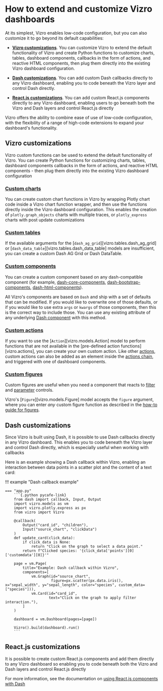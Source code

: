 # How to extend and customize Vizro dashboards

At its simplest, Vizro enables low-code configuration, but you can also customize it to go beyond its default capabilities:

* **[Vizro customizations](#vizro-customizations)**. You can customize Vizro to extend the default functionality of Vizro and create Python functions to customize charts, tables, dashboard components, callbacks in the form of actions, and reactive HTML components, then plug them directly into the existing Vizro dashboard configuration.


* **[Dash customizations](#dash-customizations)**. You can add custom Dash callbacks directly to any Vizro dashboard, enabling you to code beneath the Vizro layer and control Dash directly.


* **[React.js customizations](#reactjs-customizations)**. You can add custom React.js components directly to any Vizro dashboard, enabling users to go beneath both the Vizro and Dash layers and control React.js directly


Vizro offers the ability to combine ease of use of low-code configuration, with the flexibility of a range of high-code extensions to expand your dashboard's functionality.


## Vizro customizations

Vizro custom functions can be used to extend the default functionality of Vizro. You can create Python functions for customizing charts, tables, dashboard components
callbacks in the form of actions, and reactive HTML components - then plug them directly
into the existing Vizro dashboard configuration

### [Custom charts](custom-charts.md)

You can create custom chart functions in Vizro by wrapping Plotly chart code inside a
Vizro chart function wrapper, and then use the functions directly inside the Vizro dashboard configuration. This enables the creation of `plotly.graph_objects` charts with multiple traces, or `plotly_express` charts with post update customizations


### [Custom tables](custom-tables.md)

If the available arguments for the [`dash_ag_grid`][vizro.tables.dash_ag_grid] or [`dash_data_table`][vizro.tables.dash_data_table] models are insufficient, you can create a custom Dash AG Grid or Dash DataTable.


### [Custom components](custom-components.md)

You can create a custom component based on any dash-compatible component (for example, [dash-core-components](https://dash.plotly.com/dash-core-components),
[dash-bootstrap-components](https://dash-bootstrap-components.opensource.faculty.ai/), [dash-html-components](https://github.com/plotly/dash/tree/dev/components/dash-html-components)).

All Vizro's components are based on `Dash` and ship with a set of defaults that can be modified. If you would like to overwrite one of those defaults, or if you would like to use extra `args` or `kwargs` of those components, then this is the correct way to include those. You can use any existing attribute of any underlying [Dash component](https://dash.plotly.com/#open-source-component-libraries) with this method.


### [Custom actions](custom-actions.md)

If you want to use the [`Action`][vizro.models.Action] model to perform functions that are not available in the [pre-defined action functions][vizro.actions], you can create your own custom action.
Like other [actions](actions.md), custom actions can also be added as an element inside the [actions chain](actions.md#chain-actions), and triggered with one of dashboard components.


### [Custom figures](custom-figures.md)

Custom figures are useful when you need a component that reacts to
[filter](filters.md) and [parameter](parameters.md) controls.

Vizro's [`Figure`][vizro.models.Figure] model accepts the `figure` argument, where you can enter _any_ custom figure function
as described in the [how-to guide for figures](figure.md).


## Dash customizations

Since Vizro is built using Dash, it is possible to use Dash callbacks directly in any Vizro dashboard. This enables you to code beneath the Vizro layer and control Dash directly,
which is especially useful when working with callbacks

Here is an example showing a Dash callback within Vizro,
enabling an interaction between data points in a scatter plot and the content of a text card:

!!! example "Dash callback example"

    === "app.py"
        ```{.python pycafe-link}
        from dash import callback, Input, Output
        import vizro.models as vm
        import vizro.plotly.express as px
        from vizro import Vizro

        @callback(
            Output("card_id", "children"),
            Input("source_chart", "clickData")
        )
        def update_card(click_data):
            if click_data is None:
                return "Click on the graph to select a data point."
            return f"Clicked species: '{click_data['points'][0]['customdata'][0]}'"

        page = vm.Page(
            title="Example: Dash callback within Vizro",
            components=[
                vm.Graph(id="source_chart",
                         figure=px.scatter(px.data.iris(), x="sepal_width", y="sepal_length", color="species", custom_data=["species"])),
                vm.Card(id="card_id",
                        text="Click on the graph to apply filter interaction."),
            ]
        )

        dashboard = vm.Dashboard(pages=[page])

        Vizro().build(dashboard).run()
        ```



## React.js customizations

It is possible to create custom React.js components and add them
directly to any Vizro dashboard so enabling you to code beneath both the Vizro and Dash layers and control React.js directly

For more information, see the documentation on [using React.js components with Dash](https://dash.plotly.com/plugins)
